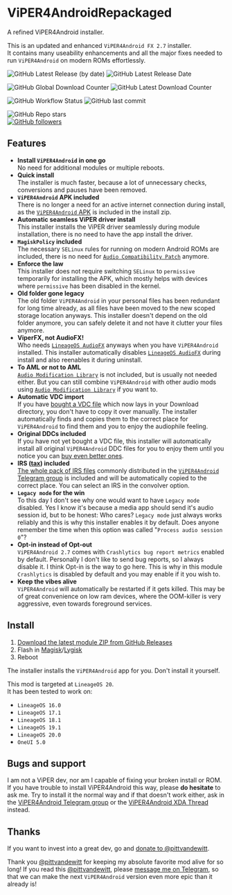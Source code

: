 # ViPER4AndroidRepackaged
A refined ViPER4Android installer.

This is an updated and enhanced `ViPER4Android FX 2.7` installer. \
It contains many useability enhancements and all the major fixes needed to run `ViPER4Android` on modern ROMs effortlessly.

![GitHub Latest Release (by date)](https://img.shields.io/github/v/release/programminghoch10/ViPER4AndroidRepackaged?label=latest&logo=github&display_name=release)
![GitHub Latest Release Date](https://img.shields.io/github/release-date/programminghoch10/ViPER4AndroidRepackaged?logo=github)

![GitHub Global Download Counter](https://img.shields.io/github/downloads/programminghoch10/Viper4AndroidRepackaged/total?logo=github)
![GitHub Latest Download Counter](https://img.shields.io/github/downloads/programminghoch10/Viper4AndroidRepackaged/latest/total?logo=github)

![GitHub Workflow Status](https://img.shields.io/github/actions/workflow/status/programminghoch10/ViPER4AndroidRepackaged/build.yml?logo=github%20actions&logoColor=white)
![GitHub last commit](https://img.shields.io/github/last-commit/programminghoch10/ViPER4AndroidRepackaged?logo=git&logoColor=white)

![GitHub Repo stars](https://img.shields.io/github/stars/programminghoch10/ViPER4AndroidRepackaged?style=social)  
[![GitHub followers](https://img.shields.io/github/followers/programminghoch10?style=social)](https://github.com/programminghoch10)

## Features

* **Install `ViPER4Android` in one go** \
  No need for additional modules or multiple reboots.
* **Quick install** \
  The installer is much faster, because a lot of unnecessary checks, conversions and pauses have been removed.
* **`ViPER4Android` APK included** \
  There is no longer a need for an active internet connection during install, as the [`ViPER4Android` APK](https://zackptg5.com/downloads/v4afx.apk) is included in the install zip.
* **Automatic seamless ViPER driver install** \
  This installer installs the ViPER driver seamlessly during module installation, there is no need to have the app install the driver.
* **`MagiskPolicy` included** \
  The necessary `SELinux` rules for running on modern Android ROMs are included, there is no need for [`Audio Compatibility Patch`](https://github.com/Magisk-Modules-Repo/acp) anymore.
* **Enforce the law** \
  This installer does not require switching `SELinux` to `permissive` temporarily for installing the APK, which mostly helps with devices where `permissive` has been disabled in the kernel.
* **Old folder gone legacy** \
  The old folder `ViPER4Android` in your personal files has been redundant for long time already, as all files have been moved to the new scoped storage location anyways.
  This installer doesn't depend on the old folder anymore, you can safely delete it and not have it clutter your files anymore.
* **ViperFX, not AudioFX!** \
  Who needs [`LineageOS AudioFX`](https://github.com/LineageOS/android_packages_apps_AudioFX) anyways when you have `ViPER4Android` installed.
  This installer automatically disables [`LineageOS AudioFX`](https://github.com/LineageOS/android_packages_apps_AudioFX) during install and also reenables it during uninstall.
* **To AML or not to AML** \
  [`Audio Modification Library`](https://github.com/Magisk-Modules-Repo/aml) is not included, but is usually not needed either. But you can still combine `ViPER4Android` with other audio mods using [`Audio Modification Library`](https://github.com/Magisk-Modules-Repo/aml) if you want to.
* **Automatic VDC import** \
  If you have [bought a VDC file](https://t.me/vdcservice) which now lays in your Download directory, you don't have to copy it over manually.
  The installer automatically finds and copies them to the correct place for `ViPER4Android` to find them and you to enjoy the audiophile feeling.
* **Original DDCs included** \
  If you have not yet bought a VDC file, this installer will automatically install all original `ViPER4Android` DDC files for you to enjoy them until you notice you can [buy even better ones](https://t.me/vdcservice).
* **IRS ([tax](https://www.youtube.com/results?search_query=kitboga+irs+scammer)) included** \
  [The whole pack of IRS files](https://drive.google.com/file/d/1Bii6ER0cNgHMspVozMIfYfFAu3l16d_-/view?usp=sharing) commonly distributed in the [`ViPER4Android` Telegram group](https://t.me/ViPER4AndroidFX) is included and will be automatically copied to the correct place. You can select an IRS in the convolver option.
* **`Legacy mode` for the win** \
  To this day I don't see why one would want to have `Legacy mode` disabled.
  Yes I know it's because a media app should send it's audio session id, but to be honest: Who cares? 
  `Legacy mode` just always works reliably and this is why this installer enables it by default.
  Does anyone remember the time when this option was called "`Process audio session 0`"?
* **Opt-in instead of Opt-out** \
  `ViPER4Android 2.7` comes with `Crashlytics bug report metrics` enabled by default. Personally I don't like to send bug reports, so I always disable it. I think Opt-in is the way to go here. 
  This is why in this module `Crashlytics` is disabled by default and you may enable if it you wish to.
* **Keep the vibes alive** \
  `ViPER4Android` will automatically be restarted if it gets killed. This may be of great convenience on low ram devices, where the OOM-killer is very aggressive, even towards foreground services.

## Install

1. [Download the latest module ZIP from GitHub Releases](https://github.com/programminghoch10/ViPER4AndroidRepackaged/releases)
1. Flash in [Magisk](https://github.com/topjohnwu/Magisk)/[Lygisk](https://github.com/programminghoch10/Lygisk)
1. Reboot

The installer installs the `ViPER4Android` app for you. Don't install it yourself.

This mod is targeted at `LineageOS 20`. \
It has been tested to work on:
* `LineageOS 16.0`
* `LineageOS 17.1`
* `LineageOS 18.1`
* `LineageOS 19.1`
* `LineageOS 20.0`
* `OneUI 5.0`

## Bugs and support

I am not a ViPER dev, nor am I capable of fixing your broken install or ROM.
If you have trouble to install ViPER4Android this way, please **do hesitate** to ask me. 
Try to install it the normal way and if that doesn't work either,
ask in the 
[ViPER4Android Telegram group](https://t.me/ViPER4AndroidFX) 
or the 
[ViPER4Android XDA Thread](https://forum.xda-developers.com/android/apps-games/app-viper4android-fx-2-6-0-0-t3774651) 
instead.

## Thanks

If you want to invest into a great dev, 
go and [donate to @pittvandewitt](https://www.paypal.com/donate/?cmd=_s-xclick&hosted_button_id=53H9TP89FLWUU).

Thank you 
[@pittvandewitt](https://github.com/pittvandewitt) 
for keeping my absolute favorite mod alive for so long!
If you read this [@pittvandewitt](https://t.me/pittvandewitt), 
please [message me on Telegram](https://t.me/programminghoch10), 
so that we can make the next `ViPER4Android` version even more epic than it already is!
